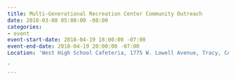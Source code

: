 ```yaml
---
title: Multi-Generational Recreation Center Community Outreach
date: 2018-03-08 05:00:00 -08:00
categories:
- event
event-start-date: 2018-04-19 18:00:00 -07:00
event-end-date: 2018-04-19 20:00:00 -07:00
Location: 'West High School Cafeteria, 1775 W. Lowell Avenue, Tracy, CA 95376

'
---
```



